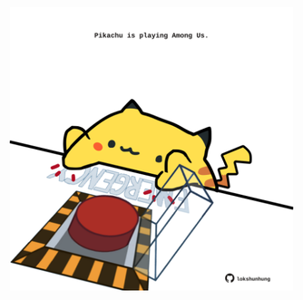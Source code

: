 <!-- built at 29/09/2024, 04:00:45 UTC -->
<p align="center">
  <img width="500" height="500" src="./ReadmeImage.svg">
</p>
